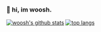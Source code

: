 ### 👋 hi, im woosh.

[![woosh's github stats](https://github-readme-stats.vercel.app/api?username=LetMeWoosh&show_icons=true&theme=tokyonight)](https://github.com/LetMeWoosh)
[![top langs](https://github-readme-stats.vercel.app/api/top-langs/?username=LetMeWoosh&theme=tokyonight)](https://github.com/LetMeWoosh)
